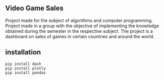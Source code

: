 ## Video Game Sales

Project made for the subject of algorithms and computer programming. Project made in a group with the objective of implementing the knowledge obtained during the semester in the respective subject.
The project is a dashboard on sales of games in certain countries and around the world.

## installation 

```
pip install dash
pip install plotly
pip install pandas 
```
